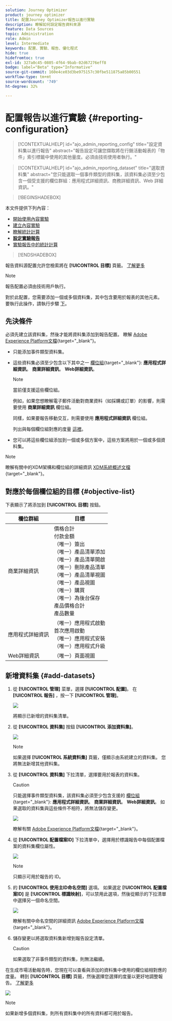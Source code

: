 ```yaml
---
solution: Journey Optimizer
product: journey optimizer
title: 配置Journey Optimizer報告以進行實驗
description: 瞭解如何設定報告資料來源
feature: Data Sources
topic: Administration
role: Admin
level: Intermediate
keywords: 配置、實驗、報告、優化程式
hide: true
hidefromtoc: true
exl-id: 327a0c45-0805-4f64-9bab-02d67276eff8
badge: label="Beta" type="Informative"
source-git-commit: 160e4ce03d3be975157c30fbe511875a85b00551
workflow-type: tm+mt
source-wordcount: '749'
ht-degree: 32%

---
```


# 配置報告以進行實驗 {#reporting-configuration}

>[!CONTEXTUALHELP]
>id="ajo_admin_reporting_config"
>title="設定資料集以進行報告"
>abstract="報告設定可讓您擷取將在行銷活動報表的「物件」索引標籤中使用的其他量度。必須由技術使用者執行。"

>[!CONTEXTUALHELP]
>id="ajo_admin_reporting_dataset"
>title="選取資料集"
>abstract="您只能選取一個事件類型的資料集，該資料集必須至少包含一個受支援的欄位群組：應用程式詳細資訊、商務詳細資訊、Web 詳細資訊。"

>[!BEGINSHADEBOX]

本文件提供下列內容：

* [開始使用內容實驗](get-started-experiment.md)
* [建立內容實驗](content-experiment.md)
* [瞭解統計計算](experiment-calculations.md)
* **[設定實驗報告](reporting-configuration.md)**
* [實驗報告中的統計計算](experiment-report-calculations.md)

>[!ENDSHADEBOX]

<!--The reporting data source configuration allows you to define a connection to a system in order to retrieve additional information that will be used in your reports.-->

報告資料源配置允許您檢索將在 **[!UICONTROL 目標]** 頁籤。 [了解更多](content-experiment.md#objectives-global)

>[!NOTE]
>
>報告配置必須由技術用戶執行。 <!--Rights?-->

對於此配置，您需要添加一個或多個資料集，其中包含要用於報表的其他元素。 要執行此操作，請執行步驟 [下](#add-datasets)。

<!--
➡️ [Discover this feature in video](#video)
-->

## 先決條件


必須先建立該資料集，然後才能將資料集添加到報告配置。 瞭解 [Adobe Experience Platform文檔](https://experienceleague.adobe.com/docs/experience-platform/catalog/datasets/user-guide.html?lang=zh-Hant#create){target="_blank"}。

* 只能添加事件類型資料集。

* 這些資料集必須至少包含以下其中之一 [欄位組](https://experienceleague.adobe.com/docs/experience-platform/xdm/tutorials/create-schema-ui.html?lang=zh-Hant#field-group){target="_blank"}: **應用程式詳細資訊**。 **商業詳細資訊**。 **Web詳細資訊**。

   >[!NOTE]
   >
   >當前僅支援這些欄位組。

   例如，如果您想瞭解電子郵件活動對商業資料（如採購或訂單）的影響，則需要使用 **商業詳細資訊** 欄位組。

   同樣，如果要報告移動交互，則需要使用 **應用程式詳細資訊** 欄位組。

   列出與每個欄位組對應的度量 [這裡](#objective-list)。

* 您可以將這些欄位組添加到一個或多個方案中，這些方案將用於一個或多個資料集。

>[!NOTE]
>
>瞭解有關中的XDM架構和欄位組的詳細資訊 [XDM系統概述文檔](https://experienceleague.adobe.com/docs/experience-platform/xdm/home.html?lang=zh-Hant){target="_blank"}。

## 對應於每個欄位組的目標 {#objective-list}

下表顯示了將添加到 **[!UICONTROL 目標]** 按鈕。

| 欄位群組 | 目標 |
|--- |--- |
| 商業詳細資訊 | 價格合計<br>付款金額<br>（唯一）簽出<br>（唯一）產品清單添加<br>（唯一）產品清單開啟<br>（唯一）刪除產品清單<br>（唯一）產品清單視圖<br>（唯一）產品視圖<br>（唯一）購買<br>（唯一）為後台保存<br>產品價格合計<br>產品數量 |
| 應用程式詳細資訊 | （唯一）應用程式啟動<br>首次應用啟動<br>（唯一）應用程式安裝<br>（唯一）應用程式升級 |
| Web詳細資訊 | （唯一）頁面視圖 |

## 新增資料集 {#add-datasets}

1. 從 **[!UICONTROL 管理]** 菜單，選擇 **[!UICONTROL 配置]**。 在  **[!UICONTROL 報告]** ，按一下 **[!UICONTROL 管理]**。

   ![](assets/reporting-config-menu.png)

   將顯示已新增的資料集清單。

1. 從 **[!UICONTROL 資料集]** 按鈕 **[!UICONTROL 添加資料集]**。

   ![](assets/reporting-config-add.png)

   >[!NOTE]
   >
   >如果選擇 **[!UICONTROL 系統資料集]** 頁籤，僅顯示由系統建立的資料集。 您將無法新增其他資料集。

1. 從 **[!UICONTROL 資料集]** 下拉清單，選擇要用於報表的資料集。

   >[!CAUTION]
   >
   >只能選擇事件類型資料集，該資料集必須至少包含支援的 [欄位組](https://experienceleague.adobe.com/docs/experience-platform/xdm/tutorials/create-schema-ui.html?lang=zh-Hant#field-group){target="_blank"}: **應用程式詳細資訊**。 **商業詳細資訊**。 **Web詳細資訊**。 如果選取的資料集與這些條件不相符，將無法儲存變更。

   ![](assets/reporting-config-datasets.png)

   瞭解有關 [Adobe Experience Platform文檔](https://experienceleague.adobe.com/docs/experience-platform/catalog/datasets/overview.html?lang=zh-Hant){target="_blank"}。

1. 從 **[!UICONTROL 配置檔案ID]** 下拉清單中，選擇用於標識報告中每個配置檔案的資料集欄位屬性。

   ![](assets/reporting-config-profile-id.png)

   >[!NOTE]
   >
   >只顯示可用於報告的 ID。

1. 的 **[!UICONTROL 使用主ID命名空間]** 選項。 如果選定 **[!UICONTROL 配置檔案ID]** 是 **[!UICONTROL 標識映射]**，可以禁用此選項，然後從顯示的下拉清單中選擇另一個命名空間。

   ![](assets/reporting-config-namespace.png)

   瞭解有關中命名空間的詳細資訊 [Adobe Experience Platform文檔](https://experienceleague.adobe.com/docs/experience-platform/identity/namespaces.html?lang=zh-Hant){target="_blank"}。

1. 儲存變更以將選取資料集新增到報告設定清單。

   >[!CAUTION]
   >
   >如果選取了非事件類型的資料集，則無法繼續。

在生成市場活動報告時，您現在可以查看與添加的資料集中使用的欄位組相對應的度量。 轉到 **[!UICONTROL 目標]** 頁籤，然後選擇您選擇的度量以更好地調整報告。 [了解更多](content-experiment.md#objectives-global)

![](assets/reporting-config-objectives.png)

>[!NOTE]
>
>如果新增多個資料集，則所有資料集中的所有資料都可用於報告。

<!--
## How-to video {#video}

Understand how to configure Experience Platform reporting data sources.

>[!VIDEO]()
-->
